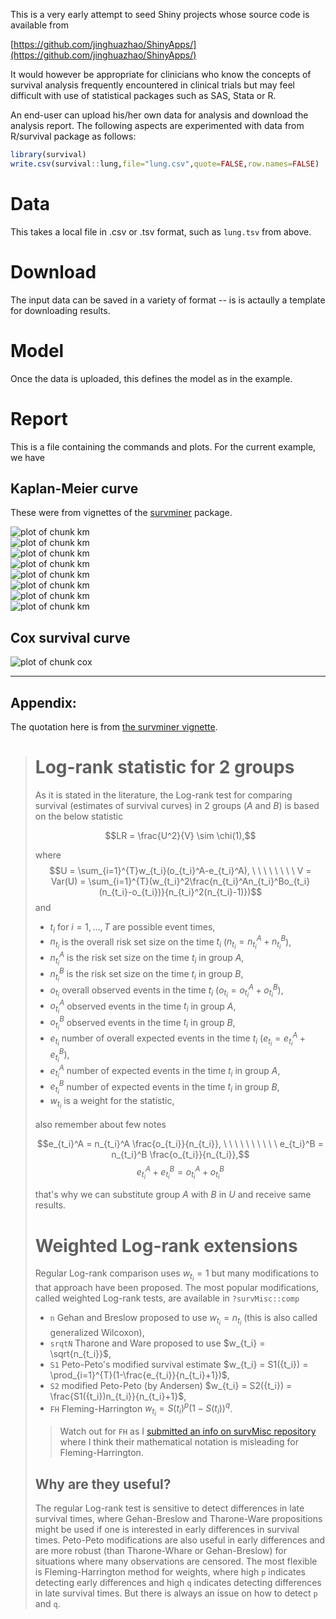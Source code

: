 This is a very early attempt to seed Shiny projects whose source code is available from

[https://github.com/jinghuazhao/ShinyApps/](https://github.com/jinghuazhao/ShinyApps/)

It would however be appropriate for clinicians who know the concepts of survival analysis frequently encountered in clinical trials but 
may feel difficult with use of statistical packages such as SAS, Stata or R.

An end-user can upload his/her own data for analysis and download the analysis report. The following aspects are experimented with data from 
R/survival package as follows:




```r
library(survival)
write.csv(survival::lung,file="lung.csv",quote=FALSE,row.names=FALSE)
```

# Data

This takes a local file in .csv or .tsv format, such as `lung.tsv` from above.

# Download

The input data can be saved in a variety of format -- is is actaully a template for downloading results.

# Model

Once the data is uploaded, this defines the model as in the example.

# Report

This is a file containing the commands and plots. For the current example, we have

## Kaplan-Meier curve

These were from vignettes of the [survminer](https://CRAN.R-project.org/package=survminer) package.

<img src="www/km-1.png" title="plot of chunk km" alt="plot of chunk km" style="display:block; margin: auto" style="display: block; margin: auto;" /><img src="www/km-2.png" title="plot of chunk km" alt="plot of chunk km" style="display:block; margin: auto" style="display: block; margin: auto;" /><img src="www/km-3.png" title="plot of chunk km" alt="plot of chunk km" style="display:block; margin: auto" style="display: block; margin: auto;" /><img src="www/km-4.png" title="plot of chunk km" alt="plot of chunk km" style="display:block; margin: auto" style="display: block; margin: auto;" /><img src="www/km-5.png" title="plot of chunk km" alt="plot of chunk km" style="display:block; margin: auto" style="display: block; margin: auto;" /><img src="www/km-6.png" title="plot of chunk km" alt="plot of chunk km" style="display:block; margin: auto" style="display: block; margin: auto;" /><img src="www/km-7.png" title="plot of chunk km" alt="plot of chunk km" style="display:block; margin: auto" style="display: block; margin: auto;" /><img src="www/km-8.png" title="plot of chunk km" alt="plot of chunk km" style="display:block; margin: auto" style="display: block; margin: auto;" />

## Cox survival curve


<img src="www/cox-1.png" title="plot of chunk cox" alt="plot of chunk cox" style="display:block; margin: auto" style="display: block; margin: auto;" />

---

## Appendix:

The quotation here is from [the survminer vignette](https://cran.r-project.org/web/packages/survminer/vignettes/Specifiying_weights_in_log-rank_comparisons.html).

> # Log-rank statistic for 2 groups
> 
> 
> As it is stated in the literature, the Log-rank test for comparing survival (estimates of survival curves) in 2 groups ($A$ and $B$) is based on the below statistic
> 
> $$LR = \frac{U^2}{V} \sim \chi(1),$$
> 
> where $$U = \sum_{i=1}^{T}w_{t_i}(o_{t_i}^A-e_{t_i}^A), \ \ \ \ \ \ \ \ V = Var(U) = \sum_{i=1}^{T}(w_{t_i}^2\frac{n_{t_i}^An_{t_i}^Bo_{t_i}(n_{t_i}-o_{t_i})}{n_{t_i}^2(n_{t_i}-1)})$$
> and 
> 
> - $t_i$ for $i=1, \dots, T$ are possible event times, 
> - $n_{t_i}$ is the overall risk set size on the time $t_i$ ($n_{t_i} = n_{t_i}^A+n_{t_i}^B$),
> - $n_{t_i}^A$ is the risk set size on the time $t_i$ in group $A$,
> - $n_{t_i}^B$ is the risk set size on the time $t_i$ in group $B$,
> - $o_{t_i}$ overall observed events in the time $t_i$ ($o_{t_i} = o_{t_i}^A+o_{t_i}^B$),
> - $o_{t_i}^A$ observed events in the time $t_i$ in group $A$,
> - $o_{t_i}^B$ observed events in the time $t_i$ in group $B$,
> - $e_{t_i}$ number of overall expected events in the time $t_i$ ($e_{t_i} = e_{t_i}^A+e_{t_i}^B$),
> - $e_{t_i}^A$ number of expected events in the time $t_i$ in group $A$,
> - $e_{t_i}^B$ number of expected events in the time $t_i$ in group $B$,
> - $w_{t_i}$ is a weight for the statistic,
> 
> also remember about few notes
> 
> $$e_{t_i}^A = n_{t_i}^A \frac{o_{t_i}}{n_{t_i}}, \ \ \ \ \ \ \ \ \ \  e_{t_i}^B = n_{t_i}^B \frac{o_{t_i}}{n_{t_i}},$$
> $$e_{t_i}^A + e_{t_i}^B = o_{t_i}^A + o_{t_i}^B$$
> 
> that's why we can substitute group $A$ with $B$ in $U$ and receive same results.
> 
> # Weighted Log-rank extensions
> 
> Regular Log-rank comparison uses $w_{t_i} = 1$ but many modifications to that approach have been proposed. The most popular modifications, called weighted Log-rank tests, are available in `?survMisc::comp`
> 
> - `n` Gehan and Breslow proposed to use $w_{t_i} = n_{t_i}$ (this is also called generalized Wilcoxon),
> - `srqtN` Tharone and Ware proposed to use $w_{t_i} = \sqrt{n_{t_i}}$,
> - `S1` Peto-Peto's modified survival estimate $w_{t_i} = S1({t_i}) = \prod_{i=1}^{T}(1-\frac{e_{t_i}}{n_{t_i}+1})$,
> - `S2` modified Peto-Peto (by Andersen) $w_{t_i} = S2({t_i}) = \frac{S1({t_i})n_{t_i}}{n_{t_i}+1}$,
> - `FH` Fleming-Harrington $w_{t_i} = S(t_i)^p(1 - S(t_i))^q$.
> 
> > Watch out for `FH` as I [submitted an info on survMisc repository](https://github.com/dardisco/survMisc/issues/15) where I think their mathematical notation is misleading for Fleming-Harrington.
> 
> ## Why are they useful?
> 
> The regular Log-rank test is sensitive to detect differences in late survival times, where Gehan-Breslow and Tharone-Ware propositions might be used if one is interested in early differences in survival times. Peto-Peto modifications are also useful in early differences and are more robust (than Tharone-Whare or Gehan-Breslow) for situations where many observations are censored. The most flexible is Fleming-Harrington method for weights, where high `p` indicates detecting early differences and high `q` indicates detecting differences in late survival times. But there is always an issue on how to detect `p` and `q`.
> 

